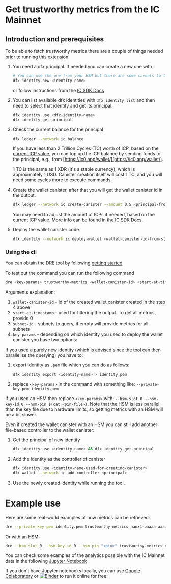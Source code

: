 
# Get trustworthy metrics from the IC Mainnet

## Introduction and prerequisites

To be able to fetch trustworthy metrics there are a couple of things needed prior to running this extension:

1. You need a dfx principal. If needed you can create a new one with
    
    ```bash
    # You can use the one from your HSM but there are some caveats to that that will be addressed later
    dfx identity new <identity-name>
    ```

    or follow instructions from the [IC SDK Docs](https://internetcomputer.org/docs/current/developer-docs/setup/cycles/cycles-wallet/#creating-a-cycles-wallet-on-the-mainnet)
    
2. You can list available dfx identities with `dfx identity list` and then need to select that identity and get its principal.
    
    ```bash
    dfx identity use <dfx-identity-name>
    dfx identity get-principal
    ```
    
3. Check the current balance for the principal
    
    ```bash
    dfx ledger --network ic balance
    ```
    
    If you have less than 2 Trillion Cycles (TC) worth of ICP, based on the [current ICP value](https://www.coinbase.com/converter/icp/xdr), you can top up the ICP balance by sending funds to the principal, e.g., from [https://ic0.app/wallet/](https://ic0.app/wallet/).
    
    1 TC is the same as 1 XDR (it's a stable currency), which is approximately 1 USD. Canister creation itself will cost 1 TC, and you will need some cycles more to execute commands.
    
4. Create the wallet canister, after that you will get the wallet canister id in the output.
    
    ```bash
    dfx ledger --network ic create-canister --amount 0.5 <principal-from-step-2>
    ```
    
    You may need to adjust the amount of ICPs if needed, based on the current ICP value. More info can be found in the [IC SDK Docs](https://internetcomputer.org/docs/current/references/cli-reference/dfx-ledger/#options).
    
5. Deploy the wallet canister code
    
    ```bash
    dfx identity --network ic deploy-wallet <wallet-canister-id-from-step-4>
    ```
    

### Using the cli

You can obtain the DRE tool by following [getting started](../getting-started.md)

To test out the command you can run the following command

```bash
dre <key-params> trustworthy-metrics <wallet-canister-id> <start-at-timestamp> [<subnet-id>...]
```

Arguments explanation:

1. `wallet-canister-id` - id of the created wallet canister created in the step 4 above
2. `start-at-timestamp` - used for filtering the output. To get all metrics, provide 0
3. `subnet-id` - subnets to query, if empty will provide metrics for all subnets
4. `key-params` - depending on which identity you used to deploy the wallet canister you have two options:

If you used a purely new identity (which is advised since the tool can then parallelise the querying) you have to:

1. export identity as `.pem` file which you can do as follows:
    
    ```bash
    dfx identity export <identity-name> > identity.pem
    ```
    
2. replace `<key-params>` in the command with something like: `--private-key-pem identity.pem`

If you used an HSM then replace `<key-params>` with: `--hsm-slot 0 --hsm-key-id 0 --hsm-pin $(cat <pin-file>)`. Note that the HSM is less parallel than the key file due to hardware limits, so getting metrics with an HSM will be a bit slower.

Even if created the wallet canister with an HSM you can still add another file-based controller to the wallet canister:

1. Get the principal of new identity
    
    ```bash
    dfx identity use <identity-name> && dfx identity get-principal
    ```
    
2. Add the identity as the controller of canister
    
    ```bash
    dfx identity use <identity-name-used-for-creating-canister>
    dfx wallet --network ic add-controller <principal>
    ```
    
3. Use the newly created identity while running the tool.


# Example use

Here are some real-world examples of how metrics can be retrieved:

```bash
dre --private-key-pem identity.pem trustworthy-metrics nanx4-baaaa-aaaap-qb4sq-cai 0 > data.json
```

Or with an HSM:
```bash
dre --hsm-slot 0 --hsm-key-id 0 --hsm-pin "<pin>" trustworthy-metrics nanx4-baaaa-aaaap-qb4sq-cai 0 > data.json
```

You can check some examples of the analytics possible with the IC Mainnet data in the following [Jupyter Notebook](./TrustworthyMetricsAnalytics.ipynb)

If you don't have Jupyter notebooks locally, you can use [Google Colaboratory](https://colab.research.google.com/github/dfinity/dre/blob/main/docs/trustworthy-metrics/TrustworthyMetricsAnalytics.ipynb) or [![Binder](https://mybinder.org/badge_logo.svg)](https://mybinder.org/v2/gh/dfinity/dre/main?labpath=docs%2Ftrustworthy-metrics%2FTrustworthyMetricsAnalytics.ipynb) to run it online for free.
